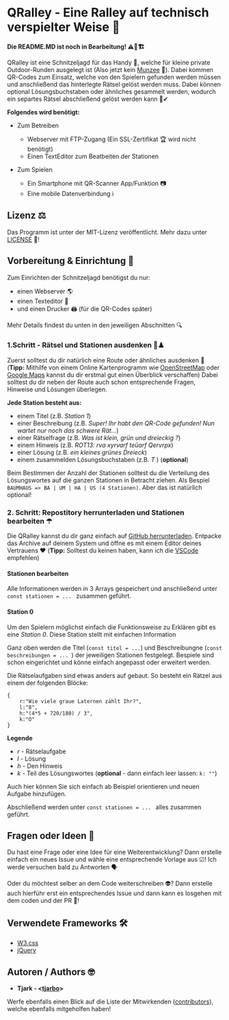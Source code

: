 # QRalley - Eine Ralley auf technisch verspielter Weise 🎡

**Die README.MD ist noch in Bearbeitung! ⚠🚧🏗**

QRalley ist eine Schnitzeljagd für das Handy 📱, welche für kleine private Outdoor-Runden ausgelegt ist (Also jetzt kein [Munzee](https://de.wikipedia.org/wiki/Munzee) 😬). Dabei kommen QR-Codes zum Einsatz, welche von den Spielern gefunden werden müssen und anschließend das hinterlegte Rätsel gelöst werden muss. Dabei können optional Lösungsbuchstaben oder ähnliches gesammelt werden, wodurch ein separtes Rätsel abschließend gelöst werden kann 🏁✔

**Folgendes wird benötigt:** 
* Zum Betreiben
    - Webserver mit FTP-Zugang (Ein SSL-Zertifikat 🏆 wird nicht benötigt)
    - Einen TextEditor zum Beatbeiten der Stationen

* Zum Spielen
    - Ein Smartphone mit QR-Scanner App/Funktion 📷
    - Eine mobile Datenverbindung ℹ

## Lizenz ⚖

Das Programm ist unter der MIT-Lizenz veröffentlicht. Mehr dazu unter [LICENSE](https://github.com/tjarbo/qralley/LICENSE) 🔗!

## Vorbereitung & Einrichtung 🍜

Zum Einrichten der Schnitzeljagd benötigst du nur:
* einen Webserver 🌎
* einen Texteditor 📝
* und einen Drucker 🖨 (für die QR-Codes später)

 Mehr Details findest du unten in den jeweiligen Abschnitten 🔍 


### 1.Schritt - Rätsel und Stationen ausdenken 🔏♟

Zuerst solltest du dir natürlich eine Route oder ähnliches ausdenken 💭 (**Tipp:** Mithilfe von einem Online Kartenprogramm wie [OpenStreetMap](https://de.wikipedia.org/wiki/Munzee) oder [Google Maps](https://www.google.com/maps) kannst du dir erstmal gut einen Überblick verschaffen) Dabei solltest du dir neben der Route auch schon entsprechende Fragen, Hinweise und Lösungen überlegen.

**Jede Station besteht aus:**
- einem Titel (z.B. *Station 1*)
- einer Beschreibung (z.B. *Super! Ihr habt den QR-Code gefunden! Nun wartet nur noch das schwere Rät...*)
- einer Rätselfrage (z.B. *Was ist klein, grün und dreieckig ?*)
- einem Hinweis (z.B. *ROT13: rva xyrvarf teüarf Qervrpx*)
- einer Lösung (z.B. *ein kleines grünes Dreieck*)
- einem zusammelden Lösungsbuchstaben (z.B. *T* ) (**optional**)

Beim Bestimmen der Anzahl der Stationen solltest du die Verteilung des Lösungswortes auf die ganzen Stationen in Betracht ziehen. Als Bespiel ```BAUMHAUS => BA | UM | HA | US (4 Stationen)```. Aber das ist natürlich optional! 


### 2. Schritt: Repostitory herrunterladen und Stationen bearbeiten ☂

Die QRalley kannst du dir ganz einfach auf [GitHub herrunterladen](https://github.com/tjarbo/qralley/archive/master.zip). Entpacke das Archive auf deinem System und öffne es mit einem Editor deines Vertrauens ♥ (**Tipp:** Solltest du keinen haben, kann ich die [VSCode](https://code.visualstudio.com/) empfehlen)

#### Stationen bearbeiten
Alle Informationen werden in 3 Arrays gespeichert und anschließend unter ```const stationen = ... ``` zusammen geführt.

#### Station 0
Um den Spielern möglichst einfach die Funktionsweise zu Erklären gibt es eine *Station 0*. Diese Station stellt mit einfachen Information  



Ganz oben werden die Titel (```const titel = ...```) und Beschreibungne (```const beschreibungen = ... ```) der jeweiligen Stationen festgelegt. Bespiele sind schon eingerichtet und könne einfach angepasst oder erweitert werden.

Die Rätselaufgaben sind etwas anders auf gebaut. So besteht ein Rätzel aus einem der folgenden Blöcke:
```
{
    r:"Wie viele graue Laternen zählt Ihr?",
    l:"8",
    h:"(4*5 + 720/180) / 3",
    k:"O"
}
```
**Legende**
* *r* - Rätselaufgabe
* *l* - Lösung
* *h* - Den Hinweis
* *k* - Teil des Lösungswortes (**optional** - dann einfach leer lassen: ```k: ""```) 

Auch hier können Sie sich einfach ab Beispiel orientieren und neuen Aufgabe hinzufügen.

Abschließend werden unter ```const stationen = ... ``` alles zusammen geführt. 

### 


## Fragen oder Ideen 💭

Du hast eine Frage oder eine Idee für eine Weiterentwicklung? Dann erstelle einfach ein neues Issue und wähle eine entsprechende Vorlage aus ☑! Ich werde versuchen bald zu Antworten 🗣

Oder du möchtest selber an dem Code weiterschreiben 👽? Dann erstelle auch hierführ erst ein entsprechendes Issue und dann kann es losgehen mit dem coden und der PR 💪!


## Verwendete Frameworks 🛠

* [W3.css](https://getbootstrap.com)
* [jQuery](https://firebase.google.com)


## Autoren / Authors 🤓

* **Tjark -  \<[tjarbo](http://www.github/tjarbo)\>**

Werfe ebenfalls einen Blick auf die Liste der Mitwirkenden ([contributors](https://github.com/tjarbo/qrreally/CONTRIBUTORS.md)), welche ebenfalls mitgeholfen haben!
